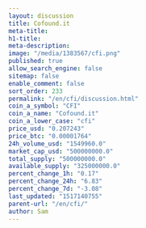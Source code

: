 ```yaml
---
layout: discussion
title: Cofound.it
meta-title: 
h1-title: 
meta-description: 
image: "/media/1383567/cfi.png"
published: true
allow_search_engine: false
sitemap: false
enable_comment: false
sort_order: 233
permalink: "/en/cfi/discussion.html"
coin_a_symbol: "CFI"
coin_a_name: "Cofound.it"
coin_a_lower_case: "cfi"
price_usd: "0.207243"
price_btc: "0.00001764"
24h_volume_usd: "1549960.0"
market_cap_usd: "500000000.0"
total_supply: "500000000.0"
available_supply: "325000000.0"
percent_change_1h: "0.17"
percent_change_24h: "6.83"
percent_change_7d: "-3.08"
last_updated: "1517140755"
parent-url: "/en/cfi/"
author: Sam
---
```


